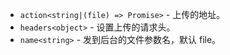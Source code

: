 
- `action<string|(file) => Promise>` - 上传的地址。
- `headers<object>` - 设置上传的请求头。
- `name<string>` - 发到后台的文件参数名，默认 file。
